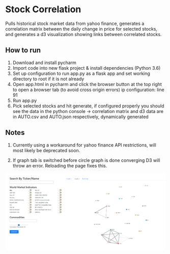 # Stock Correlation
Pulls historical stock market data from yahoo finance, generates a correlation matrix between the daily change in price for selected stocks, and generates a d3 visualization showing links between correlated stocks.

## How to run
1. Download and install pycharm
2. Import code into new flask project & install dependencies (Python 3.6)
3. Set up configuration to run app.py as a flask app and set working directory to root if it is not already
4. Open app.html in pycharm and click the browser button at the top right to open a browser tab (to avoid cross origin errors) 
ip configuration: line 91
5. Run app.py
6.  Pick selected stocks and hit generate, if configured properly you should see the data in the python console -> correlation matrix and d3 data are in AUTO.csv and AUTO.json respectively, dynamically generated 


## Notes
1. Currently using a workaround for yahoo finance API restrictions, will most likely be deprecated soon.

2. If graph tab is switched before circle graph is done converging D3 will throw an error. Reloading the page fixes this.


![alt text](screencap.PNG)
